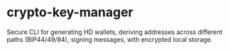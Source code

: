 # crypto-key-manager
Secure CLI for generating HD wallets, deriving addresses across different paths (BIP44/49/84), signing messages, with encrypted local storage.

